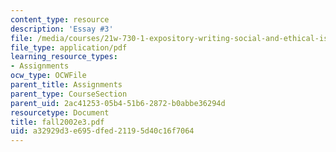 ```yaml
---
content_type: resource
description: 'Essay #3'
file: /media/courses/21w-730-1-expository-writing-social-and-ethical-issues-in-print-photography-and-film-fall-2005/a32929d3e695dfed21195d40c16f7064_fall2002e3.pdf
file_type: application/pdf
learning_resource_types:
- Assignments
ocw_type: OCWFile
parent_title: Assignments
parent_type: CourseSection
parent_uid: 2ac41253-05b4-51b6-2872-b0abbe36294d
resourcetype: Document
title: fall2002e3.pdf
uid: a32929d3-e695-dfed-2119-5d40c16f7064
---
```

